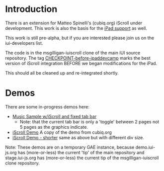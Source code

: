 # Introduction #

There is an extension for Matteo Spinelli's (cubiq.org) iScroll under development.   This work is also the basis for the [iPad support](iuiPad.md) as well.

This  work is still pre-alpha, but if you are interested please join us on the iui-developers list.

The code is in the msgilligan-iuiscroll clone of the main iUI source repository.  The tag [CHECKPOINT-before-ipaddevcamp](http://code.google.com/r/msgilligan-iuiscroll/source/list?r=CHECKPOINT-before-ipaddevcamp) marks the best version of iScroll integration BEFORE we began modifications for the iPad.

This  should all be cleaned up and re-integrated shortly.

# Demos #

There are some in-progress demos here:
  * [Music Sample w/iScroll and fixed tab bar](http://msgilligan.appspot.com/samples/music-tabs/music-artists.html)
    * Note:  that the current tab bar is only a 'toggle' between 2 pages not 5 pages as the graphics indicate.
  * [iScroll Demo](http://msgilligan.appspot.com/samples/iscroll-demo/index.html) A copy of the demo from cubiq.org
  * [iScroll Demo - shorter](http://msgilligan.appspot.com/samples/iscroll-demo/index-shorter.html) same as above but with different div size.

Note: These demos are on a temporary GAE instance, because demo.iui-js.org has (more-or-less) the current 'tip' of the main repository and stage.iui-js.org has (more-or-less) the current tip of the msgilligan-iuiscroll clone repository.